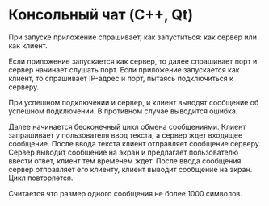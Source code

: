 ﻿# Консольный чат (C++, Qt)
При запуске приложение спрашивает, как запуститься: как сервер или как клиент.

Если приложение запускается как сервер, то далее спрашивает порт и сервер начинает слушать порт.
Если приложение запускается как клиент, то спрашивает IP-адрес и порт, пытаясь подключиться к серверу.

При успешном подключении и сервер, и клиент выводят сообщение об успешном подключении. В противном случае выводится ошибка.

Далее начинается бесконечный цикл обмена сообщениями. Клиент запрашивает у пользователя ввод текста, а сервер ждет входящее сообщение. После ввода текста клиент отправляет сообщение серверу. Сервер выводит сообщение на экран и предлагает пользователю ввести ответ, клиент тем временем ждет. После ввода сообщения сервер отправляет его клиенту, клиент выводит сообщение на экран. Цикл повторяется.

Считается что размер одного сообщения не более 1000 символов.
